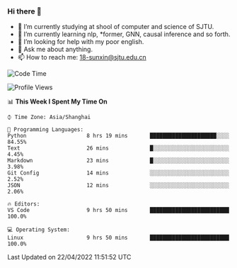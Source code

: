 ### Hi there 👋

<!--
**sunxin000/sunxin000** is a ✨ _special_ ✨ repository because its `README.md` (this file) appears on your GitHub profile.

Here are some ideas to get you started:

- 🔭 I’m currently working on ...
- 🌱 I’m currently learning ...
- 👯 I’m looking to collaborate on ...
- 🤔 I’m looking for help with ...
- 💬 Ask me about ...
- 📫 How to reach me: ...
- 😄 Pronouns: ...
- ⚡ Fun fact: ...
-->
- 🏫 I’m currently studying at shool of computer and science of SJTU.
- 🌱 I’m currently learning nlp, \*former, GNN, causal inference and so forth.
- 🤔 I’m looking for help with my poor english.
- 💬 Ask me about anything.
- 📫 How to reach me: 18-sunxin@sjtu.edu.cn
<!--START_SECTION:waka-->
![Code Time](http://img.shields.io/badge/Code%20Time-164%20hrs%2033%20mins-blue)

![Profile Views](http://img.shields.io/badge/Profile%20Views-7-blue)

📊 **This Week I Spent My Time On** 

```text
⌚︎ Time Zone: Asia/Shanghai

💬 Programming Languages: 
Python                   8 hrs 19 mins       █████████████████████░░░░   84.55% 
Text                     26 mins             █░░░░░░░░░░░░░░░░░░░░░░░░   4.45% 
Markdown                 23 mins             █░░░░░░░░░░░░░░░░░░░░░░░░   3.98% 
Git Config               14 mins             ░░░░░░░░░░░░░░░░░░░░░░░░░   2.52% 
JSON                     12 mins             ░░░░░░░░░░░░░░░░░░░░░░░░░   2.06%

🔥 Editors: 
VS Code                  9 hrs 50 mins       █████████████████████████   100.0%

💻 Operating System: 
Linux                    9 hrs 50 mins       █████████████████████████   100.0%

```


 Last Updated on 22/04/2022 11:51:52 UTC
<!--END_SECTION:waka-->
